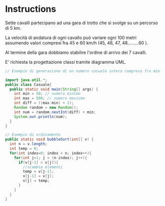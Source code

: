 # Instructions  

Sette cavalli partecipano ad una gara di trotto che si svolge su un percorso di 5 km.

La velocità  di andatura di ogni cavallo può variare ogni 100 metri assumendo valori compresi fra 45 e 60 km/h (45, 46, 47, 48.........60 ).

Al termine della gara dobbiamo stabilire l'ordine di arrivo dei 7 cavalli.

E' richiesta la progettazione classi tramite diagramma UML.

```JAVA
// Esempio di generazione di un numero casuale intero compreso fra min e max

import java.util.*;
public class Casuale{    
  public static void main(String[] args) {
    int min = 50; // numero minimo
    int max = 500; // numero massimo
    int diff = ((max-min) + 1);
    Random random = new Random();
    int num = random.nextInt(diff) + min;
    System.out.println(num);
  }    
}
```

```JAVA
// Esempio di ordinamento
public static void bubbleSort(int[] v) {  
  int n = v.length;  
  int temp = 0;  
  for(int index=0; index < n; index++){  
    for(int j=1; j < (n-index); j++){  
      if(v[j-1] > v[j]){  
        //scambia elementi
        temp = v[j-1];  
        v[j-1] = v[j];  
        v[j] = temp;  
      }  
    }  
  }  
}
```